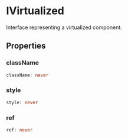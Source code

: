 # IVirtualized

Interface representing a virtualized component.

## Properties

### className

```ts
className: never
```

### style

```ts
style: never
```

### ref

```ts
ref: never
```
